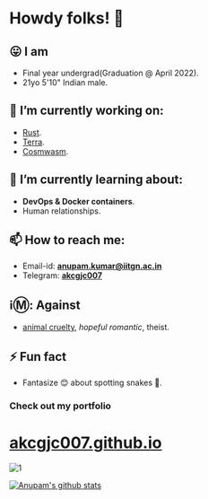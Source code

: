 # Howdy folks! 👋

## 😛 I am
  - Final year undergrad(Graduation @ April 2022).
  - 21yo 5'10" Indian male.

## 🔭 I’m currently working on:
  - [Rust](https://www.rust-lang.org/).
  - [Terra](https://www.terra.money/).
  - [Cosmwasm](https://cosmwasm.com/).
  
## 🌱 I’m currently learning about: 
  - <b>DevOps & Docker containers</b>.
  - Human relationships.

## 📫 How to reach me:
  - Email-id: [**anupam.kumar@iitgn.ac.in**](mailto:anupam.kumar@iitgn.ac.in)
  - Telegram: [**akcgjc007**](https://t.me/akcgjc007)

## ℹ️Ⓜ️: Against
  - <ins>animal cruelty</ins>, <i>hopeful romantic</i>, theist.

## ⚡ Fun fact
  - Fantasize 😊 about spotting snakes 🐍.

<h3><b>Check out my portfolio</b></h3>

# <a href="https://akcgjc007.github.io/">akcgjc007.github.io</a>

![1](https://github-readme-stats.vercel.app/api/top-langs/?username=akcgjc007&theme=blue-green)

[![Anupam's github stats](https://github-readme-stats.vercel.app/api?username=akcgjc007&theme=blue-green)](https://github.com/akcgjc007)
